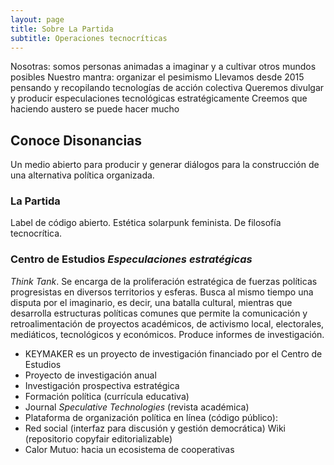 ```yaml
---
layout: page
title: Sobre La Partida
subtitle: Operaciones tecnocríticas
---
```


Nosotras: somos personas animadas a imaginar y a cultivar otros mundos posibles
Nuestro mantra: organizar el pesimismo
Llevamos desde 2015 pensando y recopilando tecnologías de acción colectiva
Queremos divulgar y producir especulaciones tecnológicas estratégicamente
Creemos que haciendo austero se puede hacer mucho

## Conoce Disonancias

Un medio abierto para producir y generar diálogos para la construcción de una alternativa política organizada.

### La Partida

Label de código abierto. Estética solarpunk feminista. De filosofía tecnocrítica.

### Centro de Estudios *Especulaciones estratégicas*

*Think Tank*. Se encarga de la proliferación estratégica de fuerzas políticas progresistas en diversos territorios y esferas. Busca al mismo tiempo una disputa por el imaginario, es decir, una batalla cultural, mientras que desarrolla estructuras políticas comunes que permite la comunicación y retroalimentación de proyectos académicos, de activismo local, electorales, mediáticos, tecnológicos y económicos. Produce informes de investigación.
- KEYMAKER es un proyecto de investigación financiado por el Centro de Estudios
- Proyecto de investigación anual
- Investigación prospectiva estratégica 
- Formación política (currícula educativa)
- Journal *Speculative Technologies* (revista académica)
- Plataforma de organización política en línea (código público):
- Red social (interfaz para discusión y gestión democrática)
Wiki (repositorio copyfair editorializable)
- Calor Mutuo: hacia un ecosistema de cooperativas